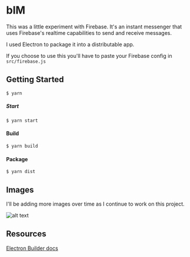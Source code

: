 
# bIM

This was a little experiment with Firebase. It's an instant messenger that uses Firebase's realtime capabilities to send and receive messages.

I used Electron to package it into a distributable app.

If you choose to use this you'll have to paste your Firebase config in `src/firebase.js`


## Getting Started
    $ yarn
##### Start
    $ yarn start
#### Build
    $ yarn build
#### Package
    $ yarn dist

## Images

I'll be adding more images over time as I continue to work on this project.


![alt text](http://i.imgur.com/zSl5YlW.png "Login Screen")


## Resources 
[Electron Builder docs](http://electron.build)
